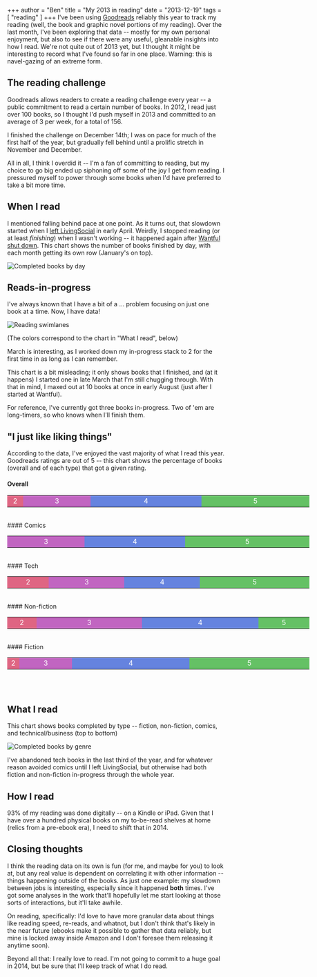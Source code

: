 +++
author = "Ben"
title = "My 2013 in reading"
date = "2013-12-19"
tags = [ "reading" ]
+++
I've been using [Goodreads](https://www.goodreads.com/) reliably this year to track my reading (well, the book and graphic novel portions of my reading). Over the last month, I've been exploring that data -- mostly for my own personal enjoyment, but also to see if there were any useful, gleanable insights into how I read. We're not quite out of 2013 yet, but I thought it might be interesting to record what I've found so far in one place. Warning: this is navel-gazing of an extreme form.

## The reading challenge

Goodreads allows readers to create a reading challenge every year -- a public commitment to read a certain number of books. In 2012, I read just over 100 books, so I thought I'd push myself in 2013 and committed to an average of 3 per week, for a total of 156.

I finished the challenge on December 14th; I was on pace for much of the first half of the year, but gradually fell behind until a prolific stretch in November and December.

All in all, I think I overdid it -- I'm a fan of committing to reading, but my choice to go big ended up siphoning off some of the joy I get from reading. I pressured myself to power through some books when I'd have preferred to take a bit more time.

## When I read

I mentioned falling behind pace at one point. As it turns out, that slowdown started when I [left LivingSocial](http://benscofield.com/on-taking-time-to-think/) in early April. Weirdly, I stopped reading (or at least *finishing*) when I wasn't working -- it happened again after [Wantful shut down](http://johnpoisson.com/post/60467938116/some-news-about-wantful/). This chart shows the number of books finished by day, with each month getting its own row (January's on top).

![Completed books by day](https://raw.github.com/bscofield/bscofield.github.com/source/images/completions-by-day.png)

## Reads-in-progress

I've always known that I have a bit of a ... problem focusing on just one book at a time. Now, I have data!

![Reading swimlanes](https://raw.github.com/bscofield/bscofield.github.com/source/images/swimlane.png)

(The colors correspond to the chart in "What I read", below)

March is interesting, as I worked down my in-progress stack to 2 for the first time in as long as I can remember.

This chart is a bit misleading; it only shows books that I finished, and (at it happens) I started one in late March that I'm still chugging through. With that in mind, I maxed out at 10 books at once in early August (just after I started at Wantful).

For reference, I've currently got three books in-progress. Two of 'em are long-timers, so who knows when I'll finish them.

## "I just like liking things"

According to the data, I've enjoyed the vast majority of what I read this year. Goodreads ratings are out of 5 -- this chart shows the percentage of books (overall and of each type) that got a given rating.

#### Overall
<table style="color:white;width:700px" cellspacing="0">
<tr>
<td style="text-align:center;width:24px;background-color:rgba(204,0,51,0.6);" > 2 </td>
<td style="text-align:center;width:176px;background-color:rgba(153,0,153,0.6);"> 3 </td>
<td style="text-align:center;width:304px;background-color:rgba(0,51,204,0.6);"> 4 </td>
<td style="text-align:center;width:296px;background-color:rgba(0,153,0,0.6);"> 5 </td>
</tr>
</table>

<br>
#### Comics

<table style="color:white;width:700px" cellspacing="0">
<tr>
<td style="text-align:center;width:175px;background-color:rgba(153,0,153,0.6);"> 3 </td>
<td style="text-align:center;width:233px;background-color:rgba(0,51,204,0.6);"> 4 </td>
<td style="text-align:center;width:292px;background-color:rgba(0,153,0,0.6);"> 5 </td>
</tr>
</table>

<br>
#### Tech

<table style="color:white;width:700px" cellspacing="0">
<tr>
<td style="text-align:center;width:88px;background-color:rgba(204,0,51,0.6);" > 2 </td>
<td style="text-align:center;width:175px;background-color:rgba(153,0,153,0.6);"> 3 </td>
<td style="text-align:center;width:175px;background-color:rgba(0,51,204,0.6);"> 4 </td>
<td style="text-align:center;width:262px;background-color:rgba(0,153,0,0.6);"> 5 </td>
</tr>
</table>

<br>
#### Non-fiction

<table style="color:white;width:700px" cellspacing="0">
<tr>
<td style="text-align:center;width:56px;background-color:rgba(204,0,51,0.6);" > 2 </td>
<td style="text-align:center;width:252px;background-color:rgba(153,0,153,0.6);"> 3 </td>
<td style="text-align:center;width:280px;background-color:rgba(0,51,204,0.6);"> 4 </td>
<td style="text-align:center;width:112px;background-color:rgba(0,153,0,0.6);"> 5 </td>
</tr>
</table>

<br>
#### Fiction

<table style="color:white;width:700px" cellspacing="0">
<tr>
<td style="text-align:center;width:12px;background-color:rgba(204,0,51,0.6);" > 2 </td>
<td style="text-align:center;width:117px;background-color:rgba(153,0,153,0.6);"> 3 </td>
<td style="text-align:center;width:282px;background-color:rgba(0,51,204,0.6);"> 4 </td>
<td style="text-align:center;width:289px;background-color:rgba(0,153,0,0.6);"> 5 </td>
</tr>
</table>

<br><br>

## What I read

This chart shows books completed by type -- fiction, non-fiction, comics, and technical/business (top to bottom)

![Completed books by genre](https://raw.github.com/bscofield/bscofield.github.com/source/images/genres.png)

I've abandoned tech books in the last third of the year, and for whatever reason avoided comics until I left LivingSocial, but otherwise had both fiction and non-fiction in-progress through the whole year.

## How I read

93% of my reading was done digitally -- on a Kindle or iPad. Given that I have over a hundred physical books on my to-be-read shelves at home (relics from a pre-ebook era), I need to shift that in 2014.

## Closing thoughts

I think the reading data on its own is fun (for me, and maybe for you) to look at, but any real value is dependent on correlating it with other information -- things happening outside of the books. As just one example: my slowdown between jobs is interesting, especially since it happened **both** times. I've got some analyses in the work that'll hopefully let me start looking at those sorts of interactions, but it'll take awhile.

On reading, specifically: I'd love to have more granular data about things like reading speed, re-reads, and whatnot, but I don't think that's likely in the near future (ebooks make it possible to gather that data reliably, but mine is locked away inside Amazon and I don't foresee them releasing it anytime soon).

Beyond all that: I really love to read. I'm not going to commit to a huge goal in 2014, but be sure that I'll keep track of what I do read.

